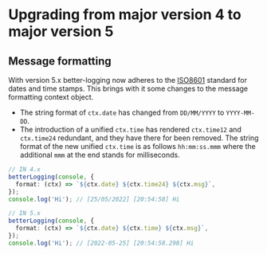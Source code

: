 # Upgrading from major version 4 to major version 5

## Message formatting

With version 5.x better-logging now adheres to the [ISO8601](https://www.iso.org/iso-8601-date-and-time-format.html) standard for dates and time stamps. This brings with it some changes to the message formatting context object.

- The string format of `ctx.date` has changed from `DD/MM/YYYY` to `YYYY-MM-DD`.
- The introduction of a unified `ctx.time` has rendered `ctx.time12` and `ctx.time24` redundant, and they have there for been removed. The string format of the new unified `ctx.time` is as follows `hh:mm:ss.mmm` where the additional `mmm` at the end stands for milliseconds.

```ts
// IN 4.x
betterLogging(console, {
  format: (ctx) => `${ctx.date} ${ctx.time24} ${ctx.msg}`,
});
console.log('Hi'); // [25/05/2022] [20:54:58] Hi

// IN 5.x
betterLogging(console, {
  format: (ctx) => `${ctx.date} ${ctx.time} ${ctx.msg}`,
});
console.log('Hi'); // [2022-05-25] [20:54:58.298] Hi
```
